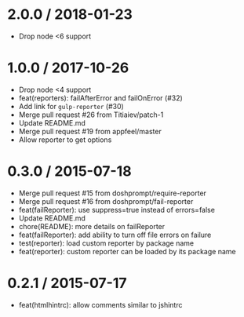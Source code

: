 2.0.0 / 2018-01-23
==================

  * Drop node <6 support

1.0.0 / 2017-10-26
==================

  * Drop node <4 support
  * feat(reporters): failAfterError and failOnError (#32)
  * Add link for `gulp-reporter` (#30)
  * Merge pull request #26 from Titiaiev/patch-1
  * Update README.md
  * Merge pull request #19 from appfeel/master
  * Allow reporter to get options

0.3.0 / 2015-07-18
==================

  * Merge pull request #15 from doshprompt/require-reporter
  * Merge pull request #16 from doshprompt/fail-reporter
  * feat(failReporter): use suppress=true instead of errors=false
  * Update README.md
  * chore(README): more details on failReporter
  * feat(failReporter): add ability to turn off file errors on failure
  * test(reporter): load custom reporter by package name
  * feat(reporter): custom reporter can be loaded by its package name

0.2.1 / 2015-07-17
==================

  * feat(htmlhintrc): allow comments similar to jshintrc

